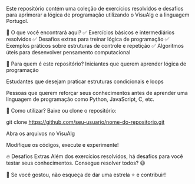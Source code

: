Este repositório contém uma coleção de exercícios resolvidos e desafios para aprimorar a lógica de programação utilizando o VisuAlg e a linguagem Portugol.

📌 O que você encontrará aqui?
✅ Exercícios básicos e intermediários resolvidos
✅ Desafios extras para treinar lógica de programação
✅ Exemplos práticos sobre estruturas de controle e repetição
✅ Algoritmos úteis para desenvolver pensamento computacional

🎯 Para quem é este repositório?
Iniciantes que querem aprender lógica de programação

Estudantes que desejam praticar estruturas condicionais e loops

Pessoas que querem reforçar seus conhecimentos antes de aprender uma linguagem de programação como Python, JavaScript, C, etc.

🚀 Como utilizar?
Baixe ou clone o repositório:

git clone https://github.com/seu-usuario/nome-do-repositorio.git  

Abra os arquivos no VisuAlg

Modifique os códigos, execute e experimente!

🔥 Desafios Extras
Além dos exercícios resolvidos, há desafios para você testar seus conhecimentos. Consegue resolver todos? 😃

📌 Se você gostou, não esqueça de dar uma estrela ⭐ e contribuir!
